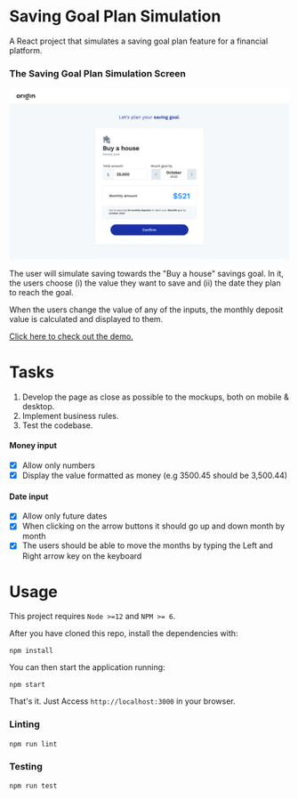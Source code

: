 # Saving Goal Plan Simulation

A React project that simulates a saving goal plan feature for a financial platform.

### The Saving Goal Plan Simulation Screen

![Saving Goal Plan Mockup Desktop](https://github.com/GelsonMR/saving-goal-plan-simulation/blob/mockups/saving-goal-plan-desk.png)

The user will simulate saving towards the "Buy a house" savings goal.
In it, the users choose (i) the value they want to save and (ii) the date they plan to reach the goal.

When the users change the value of any of the inputs, the monthly deposit value is calculated and displayed to them.

[Click here to check out the demo.](https://gelsonmr.github.io/saving-goal-plan-simulation/)

# Tasks

1. Develop the page as close as possible to the mockups, both on mobile & desktop.
2. Implement business rules.
3. Test the codebase.

#### Money input

- [X] Allow only numbers
- [X] Display the value formatted as money (e.g 3500.45 should be 3,500.44)

#### Date input

- [X] Allow only future dates
- [X] When clicking on the arrow buttons it should go up and down month by month
- [X] The users should be able to move the months by typing the Left and Right arrow key on the keyboard

# Usage

This project requires `Node >=12` and `NPM >= 6`.

After you have cloned this repo, install the dependencies with:

```
npm install
```

You can then start the application running:

```
npm start
```

That's it. Just Access `http://localhost:3000` in your browser.

### Linting

```
npm run lint
```

### Testing

```
npm run test
```
